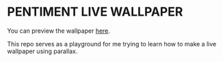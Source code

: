 # PENTIMENT LIVE WALLPAPER


You can preview the wallpaper [here](https://stefanbogdanov2c.github.io/Pentiment-Wallpaper/).

This repo serves as a playground for me trying to learn how to make a live wallpaper using parallax.
